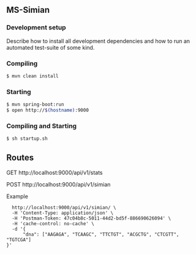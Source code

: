 ## MS-Simian

### Development setup
Describe how to install all development dependencies and how to run an automated test-suite of some kind. 

### Compiling 
```sh
$ mvn clean install
```

### Starting 
```sh
$ mvn spring-boot:run
$ open http://$(hostname):9000
```

### Compiling and Starting
```sh
$ sh startup.sh
```
## Routes

GET http://localhost:9000/api/v1/stats

POST http://localhost:9000/api/v1/simian

Example 
```curl -X POST \
  http://localhost:9000/api/v1/simian/ \
  -H 'Content-Type: application/json' \
  -H 'Postman-Token: 47c04b8c-5011-44d2-bd5f-886690626094' \
  -H 'cache-control: no-cache' \
  -d '{
      "dna": ["AAGAGA", "TCAAGC", "TTCTGT", "ACGCTG", "CTCGTT", "TGTCGA"]
}'
  ```
